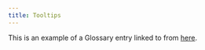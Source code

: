 ```yaml
---
title: Tooltips
---
```


This is an example of a Glossary entry linked to from [here]({{site.baseurl}}/reference/markdown/#tooltips).